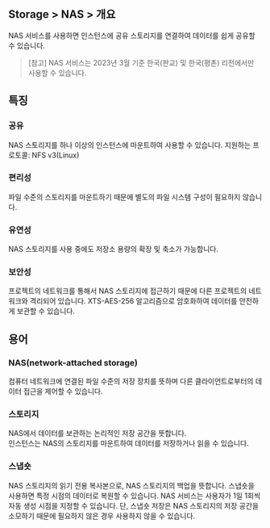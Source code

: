 ## Storage > NAS > 개요

NAS 서비스를 사용하면 인스턴스에 공유 스토리지를 연결하여 데이터를 쉽게 공유할 수 있습니다.


> [참고]
> NAS 서비스는 2023년 3월 기준 한국(판교) 및 한국(평촌) 리전에서만 사용할 수 있습니다.


## 특징

### 공유

NAS 스토리지를 하나 이상의 인스턴스에 마운트하여 사용할 수 있습니다.
지원하는 프로토콜: NFS v3(Linux)

### 편리성

파일 수준의 스토리지를 마운트하기 때문에 별도의 파일 시스템 구성이 필요하지 않습니다.

### 유연성

NAS 스토리지를 사용 중에도 저장소 용량의 확장 및 축소가 가능합니다.

### 보안성  

프로젝트의 네트워크를 통해서 NAS 스토리지에 접근하기 때문에 다른 프로젝트의 네트워크와 격리되어 있습니다.
XTS-AES-256 알고리즘으로 암호화하여 데이터를 안전하게 보관할 수 있습니다.


## 용어

### NAS(network-attached storage)

컴퓨터 네트워크에 연결된 파일 수준의 저장 장치를 뜻하며 다른 클라이언트로부터의 데이터 접근을 제어할 수 있습니다.

### 스토리지

NAS에서 데이터를 보관하는 논리적인 저장 공간을 뜻합니다.  
인스턴스는 NAS의 스토리지를 마운트하여 데이터를 저장하거나 읽을 수 있습니다.


### 스냅숏

NAS 스토리지의 읽기 전용 복사본으로, NAS 스토리지의 백업을 뜻합니다.
스냅숏을 사용하면 특정 시점의 데이터로 복원할 수 있습니다.
NAS 서비스는 사용자가 1일 1회씩 자동 생성 시점을 지정할 수 있습니다.
단, 스냅숏 저장은 NAS 스토리지의 저장 공간을 소모하기 때문에 필요하지 않은 경우 사용하지 않을 수 있습니다.

